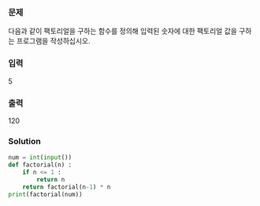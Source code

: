 ### 문제
다음과 같이 팩토리얼을 구하는 함수를 정의해 입력된 숫자에 대한
팩토리얼 값을 구하는 프로그램을 작성하십시오.

### 입력
5

### 출력
120

### Solution
```python
num = int(input())
def factorial(n) :
    if n <= 1 :
        return n
    return factorial(n-1) * n
print(factorial(num))
```

